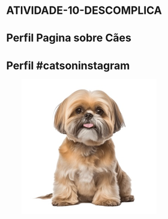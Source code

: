 # ATIVIDADE-10-DESCOMPLICA
<!DOCTYPE html>

<html lang=“pt-br”>

<head>
<h1>Perfil Pagina sobre Cães </h1>


</head>

<body>

<h1>Perfil #catsoninstagram</h1>
<figure>
<img src=images/nome_da_sua_imagem.jpg />


</body>

</html>
